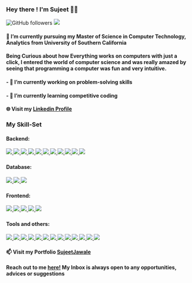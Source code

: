 <!--
**SujeetJawale/SujeetJawale** is a ✨ _special_ ✨ repository because its `README.md` (this file) appears on your GitHub profile.
-->

### Hey there ! I'm Sujeet 👋🏾   

![GitHub followers](https://img.shields.io/github/followers/SujeetJawale?label=Follow&style=social)
![](https://komarev.com/ghpvc/?username=your-github-SujeetJawale&color=blueviolet)


#### 🌱 I’m currently pursuing my Master of Science in Computer Technology, Analytics from University of Southern California
#### Being Curious about how Everything works on computers with just a click, I entered the world of computer science and was really amazed by seeing that programming a computer was fun and very intuitive.
#### - 🔭 I’m currently working on problem-solving skills
#### - 🌱 I’m currently learning competitive coding

#### 🌐 Visit my [Linkedin Profile](https://www.linkedin.com/in/sujeet-jawale-aa12b1198/)
 
<!--<img align = "left" src="https://raw.githubusercontent.com/SujeetJawale/SujeetJawale/master/gif1.gif"  width="200" height="185" alt="Hello!">	-->
<!--![Sujeet's github stats](https://github-readme-stats.vercel.app/api?username=SujeetJawale&show_icons=true&theme=cobalt&count_private=true)-->
<!--![Top Languagess](https://github-readme-stats.vercel.app/api/top-langs/?username=SujeetJawale&theme=cobalt&langs_count=8&layout=compact)-->


<!--<a href="https://github.com/SujeetJawale">
  <img align="center" src="https://github-readme-stats.vercel.app/api/top-langs/?username=SujeetJawale&theme=cobalt&langs_count=8&layout=compact" />
</a>
 &nbsp;&nbsp;&nbsp;&nbsp;&nbsp;<a href="https://github.com/SujeetJawale">
  <img align="center" src="https://github-readme-stats.vercel.app/api?username=SujeetJawale&show_icons=true&theme=cobalt&count_private=true" />
</a> -->


### My Skill-Set
#### Backend:
<a href="https://github.com/SujeetJawale">
  <img src="https://img.shields.io/badge/java-%23ED8B00.svg?&style=for-the-badge&logo=java&logoColor=white"/>
</a>
<a href="https://github.com/SujeetJawale">
  <img src="https://img.shields.io/badge/rest%20api-%2300ADD8.svg?&style=for-the-badge&logo=rest-api&logoColor=white"/>
</a>
<a href="https://github.com/SujeetJawale">
  <img src="https://img.shields.io/badge/microservices-%238DD6F9.svg?&style=for-the-badge&logo=microservices&logoColor=white"/>
</a>
<a href="https://github.com/SujeetJawale">
  <img src="https://img.shields.io/badge/spring%20data%20jpa-%236DB33F.svg?&style=for-the-badge&logo=spring&logoColor=white"/>
</a>
<a href="https://github.com/SujeetJawale">
  <img src="https://img.shields.io/badge/hibernate-%2399277A.svg?&style=for-the-badge&logo=hibernate&logoColor=white"/>
</a>
<a href="https://github.com/SujeetJawale">
  <img src="https://img.shields.io/badge/springboot-%236DB33F.svg?&style=for-the-badge&logo=springboot&logoColor=white"/>
</a>
<a href="https://github.com/SujeetJawale">
  <img src="https://img.shields.io/badge/spring%20mvc-%236DB33F.svg?&style=for-the-badge&logo=spring-mvc&logoColor=white"/>
</a>
<a href="https://github.com/SujeetJawale">
  <img src="https://img.shields.io/badge/spring%20security-%236DB33F.svg?&style=for-the-badge&logo=spring-security&logoColor=white"/>
</a>
<a href="https://github.com/SujeetJawale">
  <img src="https://img.shields.io/badge/spring%20batch-%236DB33F.svg?&style=for-the-badge&logo=spring-batch&logoColor=white"/>
</a>
<a href="https://github.com/SujeetJawale">
  <img src="https://img.shields.io/badge/junit-%25A1.svg?&style=for-the-badge&logo=junit&logoColor=white"/>
</a>
<a href="https://github.com/SujeetJawale">
  <img src="https://img.shields.io/badge/mockito-%2300ADD8.svg?&style=for-the-badge&logo=mockito&logoColor=white"/>
</a>

### 
#### Database:
<a href="https://github.com/SujeetJawale">
  <img src="https://img.shields.io/badge/mysql-%234479A1.svg?&style=for-the-badge&logo=mysql&logoColor=white"/>
</a>
<a href="https://github.com/SujeetJawale">
  <img src="https://img.shields.io/badge/postgresql-%23336791.svg?&style=for-the-badge&logo=postgresql&logoColor=white"/>
</a>
<a href="https://github.com/SujeetJawale">
  <img src="https://img.shields.io/badge/mongodb-%2347A248.svg?&style=for-the-badge&logo=mongodb&logoColor=white"/>
</a>

### 
#### Frontend:
<a href="https://github.com/SujeetJawale">
  <img src="https://img.shields.io/badge/html5-%23E34F26.svg?&style=for-the-badge&logo=html5&logoColor=white"/>
</a>
<a href="https://github.com/SujeetJawale">
  <img src="https://img.shields.io/badge/javascript-%23F7DF1E.svg?&style=for-the-badge&logo=javascript&logoColor=black"/>
</a>
<a href="https://github.com/SujeetJawale">
  <img src="https://img.shields.io/badge/css3-%231572B6.svg?&style=for-the-badge&logo=css3&logoColor=white"/>
</a>
<a href="https://github.com/SujeetJawale">
  <img src="https://img.shields.io/badge/bootstrap-%23563D7C.svg?&style=for-the-badge&logo=bootstrap&logoColor=white"/>
</a>
<a href="https://github.com/SujeetJawale">
  <img src="https://img.shields.io/badge/reactjs-%2361DAFB.svg?&style=for-the-badge&logo=react&logoColor=black"/>
</a>

### 
#### Tools and others:
<a href="https://github.com/SujeetJawale">
  <img src="https://img.shields.io/badge/agile-%230A0F0D.svg?&style=for-the-badge&logo=agile&logoColor=white"/>
</a>
<a href="https://github.com/SujeetJawale">
  <img src="https://img.shields.io/badge/postman-%23FF6C37.svg?&style=for-the-badge&logo=postman&logoColor=white"/>
</a>
<a href="https://github.com/SujeetJawale">
  <img src="https://img.shields.io/badge/swagger-%2385EA2D.svg?&style=for-the-badge&logo=swagger&logoColor=black"/>
</a>
<a href="https://github.com/SujeetJawale">
  <img src="https://img.shields.io/badge/apache%20kafka-%23231F20.svg?&style=for-the-badge&logo=apache-kafka&logoColor=white"/>
</a>
<a href="https://github.com/SujeetJawale">
  <img src="https://img.shields.io/badge/redis-%23DC382D.svg?&style=for-the-badge&logo=redis&logoColor=white"/>
</a>
<a href="https://github.com/SujeetJawale">
  <img src="https://img.shields.io/badge/log4j-%23231F20.svg?&style=for-the-badge&logo=log4j&logoColor=white"/>
</a>
<a href="https://github.com/SujeetJawale">
  <img src="https://img.shields.io/badge/maven-%23C71A36.svg?&style=for-the-badge&logo=apache-maven&logoColor=white"/>
</a>
<a href="https://github.com/SujeetJawale">
  <img src="https://img.shields.io/badge/cicd-%232C3E50.svg?&style=for-the-badge&logo=cicd&logoColor=white"/>
</a>
<a href="https://github.com/SujeetJawale">
  <img src="https://img.shields.io/badge/docker-%232496ED.svg?&style=for-the-badge&logo=docker&logoColor=white"/>
</a>
<a href="https://github.com/SujeetJawale">
  <img src="https://img.shields.io/badge/kubernetes-%23326CE5.svg?&style=for-the-badge&logo=kubernetes&logoColor=white"/>
</a>
<a href="https://github.com/SujeetJawale">
  <img src="https://img.shields.io/badge/git-%23F05032.svg?&style=for-the-badge&logo=git&logoColor=white"/>
</a>
<a href="https://github.com/SujeetJawale">
  <img src="https://img.shields.io/badge/jenkins-%23D24939.svg?&style=for-the-badge&logo=jenkins&logoColor=white"/>
</a>
<a href="https://github.com/SujeetJawale">
<img src="https://img.shields.io/badge/github%20-%23121011.svg?&style=for-the-badge&logo=github&logoColor=white"/>
</a>


#### 📫 Visit my Portfolio [SujeetJawale](https://sujeetjawale.github.io/SJ_Portfolio/#/) 
#### Reach out to me [here!](mailto:sjawale@usc.edu?subject=[GitHub]%20Source%20Han%20Sans) My Inbox is always open to any opportunities, advices or suggestions
